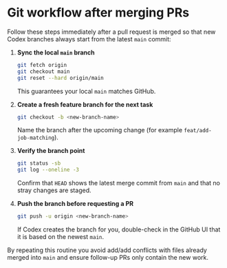 # Git workflow after merging PRs

Follow these steps immediately after a pull request is merged so that new Codex branches always start from the latest `main` commit:

1. **Sync the local `main` branch**
   ```bash
   git fetch origin
   git checkout main
   git reset --hard origin/main
   ```
   This guarantees your local `main` matches GitHub.

2. **Create a fresh feature branch for the next task**
   ```bash
   git checkout -b <new-branch-name>
   ```
   Name the branch after the upcoming change (for example `feat/add-job-matching`).

3. **Verify the branch point**
   ```bash
   git status -sb
   git log --oneline -3
   ```
   Confirm that `HEAD` shows the latest merge commit from `main` and that no stray changes are staged.

4. **Push the branch before requesting a PR**
   ```bash
   git push -u origin <new-branch-name>
   ```
   If Codex creates the branch for you, double-check in the GitHub UI that it is based on the newest `main`.

By repeating this routine you avoid add/add conflicts with files already merged into `main` and ensure follow-up PRs only contain the new work.
